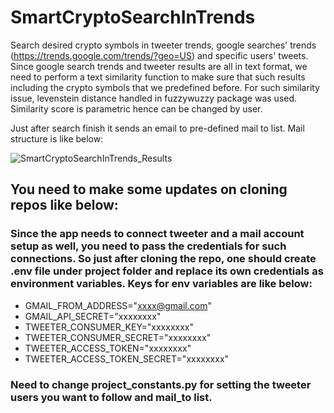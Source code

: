 # SmartCryptoSearchInTrends
Search desired crypto symbols in tweeter trends, google searches' trends (https://trends.google.com/trends/?geo=US) and specific users' tweets. 
Since google search trends and tweeter results are all in text format,  we need to perform a text similarity function to make sure that such results including the crypto symbols that we predefined before. For such similarity issue, levenstein distance handled in fuzzywuzzy package was used. Similarity score is parametric hence can be changed by user.  

Just after search finish it sends an email to pre-defined mail to list. Mail structure is like below:

![SmartCryptoSearchInTrends_Results](https://user-images.githubusercontent.com/32384466/121808751-b1fde580-cc62-11eb-9e12-9d5b49e0d849.PNG)


## You need to make some updates on cloning repos like below:

### Since the app needs to connect tweeter and a mail account setup as well, you need to pass the credentials for such connections. So just after cloning the repo, one should create .env file under project folder and replace its own credentials as environment variables. Keys for env variables are like below:
  * GMAIL_FROM_ADDRESS="xxxx@gmail.com"
  * GMAIL_API_SECRET="xxxxxxxx"
  * TWEETER_CONSUMER_KEY="xxxxxxxx"
  * TWEETER_CONSUMER_SECRET="xxxxxxxx"
  * TWEETER_ACCESS_TOKEN="xxxxxxxx"
  * TWEETER_ACCESS_TOKEN_SECRET="xxxxxxxx"

### Need to change project_constants.py for setting the tweeter users you want to follow and mail_to list. 


